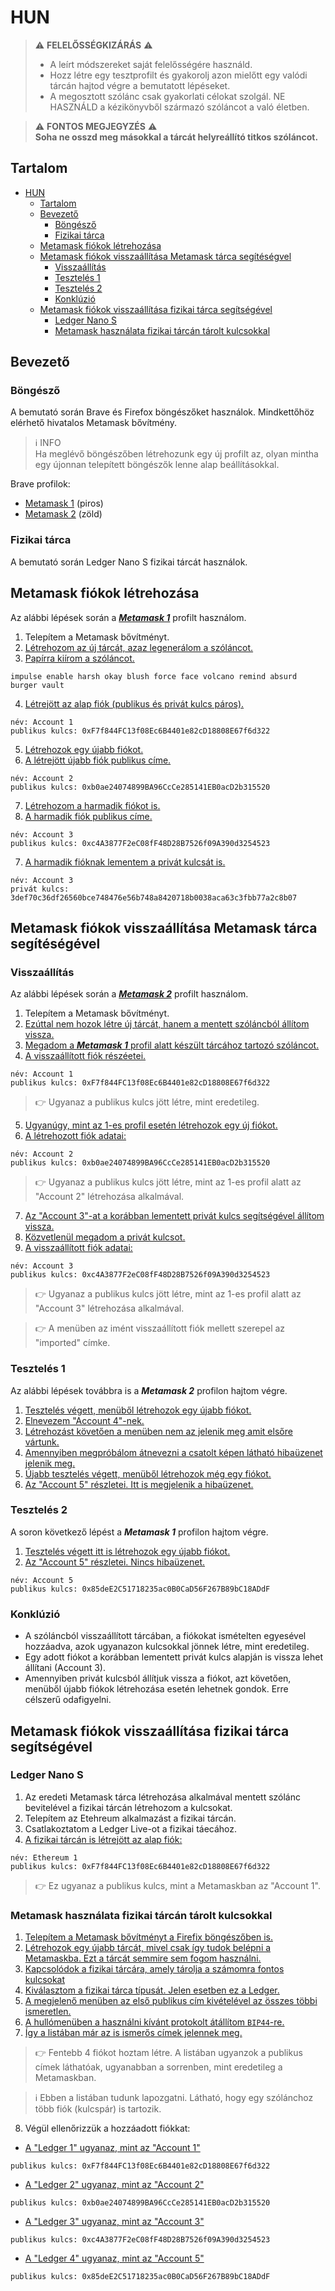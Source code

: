 # HUN

> ⚠️ **FELELŐSSÉGKIZÁRÁS** ⚠️
>- A leírt módszereket saját felelősségére használd.
>- Hozz létre egy tesztprofilt és gyakorolj azon mielőtt egy valódi tárcán hajtod végre a bemutatott lépéseket.
>- A megosztott szólánc csak gyakorlati célokat szolgál. NE HASZNÁLD a kézikönyvből származó szóláncot a való életben.

> ⚠️ **FONTOS MEGJEGYZÉS** ⚠️<br> **Soha ne osszd meg másokkal a tárcát helyreállító titkos szóláncot.**

## Tartalom
- [HUN](#hun)
  * [Tartalom](#tartalom)
  * [Bevezető](#bevezető)
    + [Böngésző](#böngésző)
    + [Fizikai tárca](#fizikai-tárca)
  * [Metamask fiókok létrehozása](#metamask-fiókok-létrehozása)
  * [Metamask fiókok visszaállítása Metamask tárca segítéségvel](#metamask-fiókok-visszaállítása-metamask-tárca-segítségével)
    + [Visszaállítás](#visszaállítás)
    + [Tesztelés 1](#tesztelés-1)
    + [Tesztelés 2](#tesztelés-2)
    + [Konklúzió](#konklúzió)
  * [Metamask fiókok visszaállítása fizikai tárca segítségével](#metamask-fiókok-visszaállítása-fizikai-tárca-segítségével)
    + [Ledger Nano S](#ledger-nano-s)
    + [Metamask használata fizikai tárcán tárolt kulcsokkal](#metamask-használata-fizikai-tárcán-tárolt-kulcsokkal)

## Bevezető
### Böngésző
A bemutató során Brave és Firefox böngészőket használok. Mindkettőhöz elérhető hivatalos Metamask bővítmény.

> ℹ️ INFO <br>Ha meglévő böngészőben létrehozunk egy új profilt az, olyan mintha egy újonnan telepített böngészők lenne alap beállításokkal.

Brave profilok:
- [Metamask 1](../images/A01.png) (piros)
- [Metamask 2](../images/B01.png) (zöld)

### Fizikai tárca
A bemutató során Ledger Nano S fizikai tárcát használok.

## Metamask fiókok létrehozása
Az alábbi lépések során a [_**Metamask 1**_](../images/A01.png) profilt használom.
1. Telepítem a Metamask bővítményt.
2. [Létrehozom az új tárcát, azaz legenerálom a szóláncot.](../images/A02.png)
3. [Papírra kiírom a szóláncot.](../images/A03.png)
```
impulse enable harsh okay blush force face volcano remind absurd burger vault
```
4. [Létrejött az alap fiók (publikus és privát kulcs páros).](../images/A04.png)
```
név: Account 1
publikus kulcs: 0xF7f844FC13f08Ec6B4401e82cD18808E67f6d322
```
5. [Létrehozok egy újabb fiókot.](../images/A05.png)
6. [A létrejött újabb fiók publikus címe.](../images/A06.png)
```
név: Account 2
publikus kulcs: 0xb0ae24074899BA96CcCe285141EB0acD2b315520
```
7. [Létrehozom a harmadik fiókot is.](../images/A07.png)
8. [A harmadik fiók publikus címe.](../images/A08.png)
```
név: Account 3
publikus kulcs: 0xc4A3877F2eC08fF48D28B7526f09A390d3254523
```
7. [A harmadik fióknak lementem a privát kulcsát is.](../images/A09.png)
```
név: Account 3
privát kulcs: 3def70c36df26560bce748476e56b748a8420718b0038aca63c3fbb77a2c8b07
```

## Metamask fiókok visszaállítása Metamask tárca segítéségével
### Visszaállítás
Az alábbi lépések során a [_**Metamask 2**_](../images/B01.png) profilt használom.
1. Telepítem a Metamask bővítményt.
2. [Ezúttal nem hozok létre új tárcát, hanem a mentett szóláncból állítom vissza.](../images/B02.png)
3. [Megadom a _**Metamask 1**_ profil alatt készült tárcához tartozó szóláncot.](../images/B03.png)
4. [A visszaállított fiók részéetei.](../images/B04.png)
```
név: Account 1
publikus kulcs: 0xF7f844FC13f08Ec6B4401e82cD18808E67f6d322
```
> 👉 Ugyanaz a publikus kulcs jött létre, mint eredetileg.

5. [Ugyanúgy, mint az 1-es profil esetén létrehozok egy új fiókot.](../images/B05.png)
6. [A létrehozott fiók adatai:](../images/B06.png)
``` 
név: Account 2
publikus kulcs: 0xb0ae24074899BA96CcCe285141EB0acD2b315520
``` 
> 👉 Ugyanaz a publikus kulcs jött létre, mint az 1-es profil alatt az "Account 2" létrehozása alkalmával.

7. [Az "Account 3"-at a korábban lementett privát kulcs segítségével állítom vissza.](../images/B07.png)
8. [Közvetlenül megadom a privát kulcsot.](../images/B08.png)
9. [A visszaállított fiók adatai:](../images/B09.png)
```
név: Account 3
publikus kulcs: 0xc4A3877F2eC08fF48D28B7526f09A390d3254523
```
> 👉 Ugyanaz a publikus kulcs jött létre, mint az 1-es profil alatt az "Account 3" létrehozása alkalmával.

> 👉 A menüben az imént visszaállított fiók mellett szerepel az "imported" címke.

### Tesztelés 1
Az alábbi lépések továbbra is a _**Metamask 2**_ profilon hajtom végre.
1. [Tesztelés végett, menüből létrehozok egy újabb fiókot.](../images/B10.png)
2. [Elnevezem "Account 4"-nek.](../images/B11.png)
3. [Létrehozást követően a menüben nem az jelenik meg amit elsőre vártunk.](../images/B12.png)
4. [Amennyiben megpróbálom átnevezni a csatolt képen látható hibaüzenet jelenik meg.](../images/B13.png)
5. [Újabb tesztelés végett, menüből létrehozok még egy fiókot.](../images/B14.png)
6. [Az "Account 5" részletei. Itt is megjelenik a hibaüzenet.](../images/B15.png)

### Tesztelés 2
A soron következő lépést a _**Metamask 1**_ profilon hajtom végre.
1. [Tesztelés végett itt is létrehozok egy újabb fiókot.](../images/B17.png)
2. [Az "Account 5" részletei. Nincs hibaüzenet.](../images/B17.png)
```
név: Account 5
publikus kulcs: 0x85deE2C51718235ac0B0CaD56F267B89bC18ADdF
```

### Konklúzió
- A szóláncból visszaállított tárcában, a fiókokat ismételten egyesével hozzáadva, azok ugyanazon kulcsokkal jönnek létre, mint eredetileg.
- Egy adott fiókot a korábban lementett privát kulcs alapján is vissza lehet állítani (Account 3).
- Amennyiben privát kulcsból állítjuk vissza a fiókot, azt követően, menüből újabb fiókok létrehozása esetén lehetnek gondok. Erre célszerű odafigyelni.

## Metamask fiókok visszaállítása fizikai tárca segítségével
### Ledger Nano S
1. Az eredeti Metamask tárca létrehozása alkalmával mentett szólánc bevitelével a fizikai tárcán létrehozom a kulcsokat.
2. Telepítem az Etehreum alkalmazást a fizikai tárcán.
3. Csatlakoztatom a Ledger Live-ot a fizikai táecához.
4. [A fizikai tárcán is létrejött az alap fiók:](../images/C01.png)
```
név: Ethereum 1
publikus kulcs: 0xF7f844FC13f08Ec6B4401e82cD18808E67f6d322
```
> 👉 Ez ugyanaz a publikus kulcs, mint a Metamaskban az "Account 1".

### Metamask használata fizikai tárcán tárolt kulcsokkal
1. [Telepítem a Metamask bővítményt a Firefix böngészőben is.](../images/C02.png)
2. [Létrehozok egy újabb tárcát, mivel csak így tudok belépni a Metamaskba. Ezt a tárcát semmire sem fogom használni.](../images/C03.png)
3. [Kapcsolódok a fizikai tárcára, amely tárolja a számomra fontos kulcsokat](../images/C04.png)
4. [Kiválasztom a fizikai tárca típusát. Jelen esetben ez a Ledger.](../images/C05.png)
5. [A megjelenő menüben az első publikus cím kivételével az összes többi ismeretlen.](../images/C06.png)
6. [A hullómenüben a használni kívánt protokolt átállítom `BIP44`-re.](../images/C07.png)
7. [Így a listában már az is ismerős címek jelennek meg.](../images/C08.png)
> 👉 Fentebb 4 fiókot hoztam létre. A listában ugyanzok a publikus címek láthatóak, ugyanabban a sorrenben, mint eredetileg a Metamaskban.

> ℹ️ Ebben a listában tudunk lapozgatni. Látható, hogy egy szólánchoz több fiók (kulcspár) is tartozik. 

8. Végül ellenőrizzük a hozzáadott fiókkat:
- [A "Ledger 1" ugyanaz, mint az "Account 1"](../images/C09.png)
```
publikus kulcs: 0xF7f844FC13f08Ec6B4401e82cD18808E67f6d322
```
- [A "Ledger 2" ugyanaz, mint az "Account 2"](../images/C10.png)
```
publikus kulcs: 0xb0ae24074899BA96CcCe285141EB0acD2b315520
```
- [A "Ledger 3" ugyanaz, mint az "Account 3"](../images/C11.png)
```
publikus kulcs: 0xc4A3877F2eC08fF48D28B7526f09A390d3254523
```
- [A "Ledger 4" ugyanaz, mint az "Account 5"](../images/C12.png)
```
publikus kulcs: 0x85deE2C51718235ac0B0CaD56F267B89bC18ADdF
```
